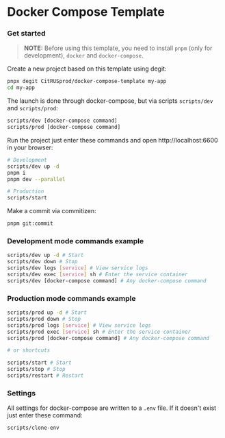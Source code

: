 # Docker Compose Template

### Get started

> **NOTE:** Before using this template, you need to install `pnpm` (only for development), `docker` and `docker-compose`.

Create a new project based on this template using degit:

```sh
pnpx degit CitRUSprod/docker-compose-template my-app
cd my-app
```

The launch is done through docker-compose, but via scripts `scripts/dev` and `scripts/prod`:

```sh
scripts/dev [docker-compose command]
scripts/prod [docker-compose command]
```

Run the project just enter these commands and open http://localhost:6600 in your browser:

```sh
# Development
scripts/dev up -d
pnpm i
pnpm dev --parallel

# Production
scripts/start
```

Make a commit via commitizen:

```sh
pnpm git:commit
```

### Development mode commands example

```sh
scripts/dev up -d # Start
scripts/dev down # Stop
scripts/dev logs [service] # View service logs
scripts/dev exec [service] sh # Enter the service container
scripts/dev [docker-compose command] # Any docker-compose command
```

### Production mode commands example

```sh
scripts/prod up -d # Start
scripts/prod down # Stop
scripts/prod logs [service] # View service logs
scripts/prod exec [service] sh # Enter the service container
scripts/prod [docker-compose command] # Any docker-compose command

# or shortcuts

scripts/start # Start
scripts/stop # Stop
scripts/restart # Restart
```

### Settings

All settings for docker-compose are written to a `.env` file. If it doesn't exist just enter these command:

```sh
scripts/clone-env
```
